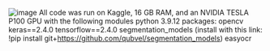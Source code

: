 ![image](https://github.com/roxana9/pARTICLE_size/assets/33380000/68830be9-06d3-4b94-ad34-103b735ed8f0)
All code was run on Kaggle, 16 GB RAM, and an NVIDIA TESLA P100 GPU with the following modules
  python 3.9.12
packages:
opencv
keras==2.4.0
tensorflow==2.4.0
segmentation_models (install with this link: !pip install git+https://github.com/qubvel/segmentation_models)
easyocr

